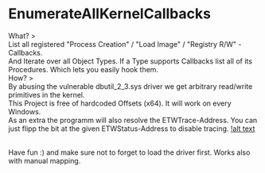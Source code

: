 # EnumerateAllKernelCallbacks
What? > </br>
List all registered "Process Creation" / "Load Image" / "Registry R/W" - Callbacks.</br>
And Iterate over all Object Types. If a Type supports Callbacks list all of its Procedures. Which lets you easily hook them.</br>
How? > </br>
By abusing the vulnerable dbutil_2_3.sys driver we get arbitrary read/write primitives in the kernel. </br>
This Project is free of hardcoded Offsets (x64). It will work on every Windows. </br>
As an extra the programm will also resolve the ETWTrace-Address. You can just flipp the bit at the given ETWStatus-Address to disable tracing.
[!alt text](https://github.com/Flerov/EAKC-EnumAllKernelCallbacks/blob/main/shot.png)
</br></br>

Have fun :) and make sure not to forget to load the driver first. Works also with manual mapping.
